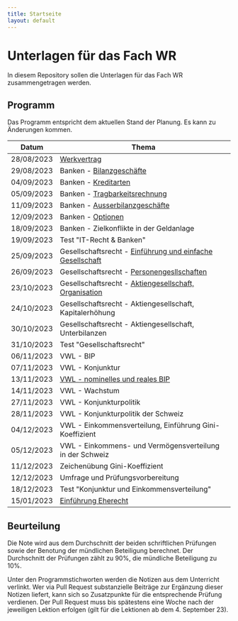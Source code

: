 ```yaml
---
title: Startseite
layout: default
---
```


# Unterlagen für das Fach WR

In diesem Repository sollen die Unterlagen für das Fach WR zusammengetragen werden.

## Programm

Das Programm entspricht dem aktuellen Stand der Planung. Es kann zu
Änderungen kommen.

| Datum | Thema |
| ----- | ----- |
| 28/08/2023 | [Werkvertrag](230828/Werkvertrag.md) |
| 29/08/2023 | Banken - [Bilanzgeschäfte](230829/Bilanzgeschaefte.md) |
| 04/09/2023 | Banken - [Kreditarten](230904/Kreditarten.md)	         |
| 05/09/2023 | Banken - [Tragbarkeitsrechnung](230905/Tragbarkeitsrechnung.md) |
| 11/09/2023 | Banken - [Ausserbilanzgeschäfte](230911/Boerse.md)	     |
| 12/09/2023 | Banken - [Optionen](230912/Optionen.ipynb)	     |
| 18/09/2023 | Banken - Zielkonflikte in der Geldanlage    |
| 19/09/2023 | Test "IT-Recht & Banken"	                   |
| 25/09/2023 | Gesellschaftsrecht - [Einführung und einfache Gesellschaft](230925/einf_gesellschaftsrecht.md) |
| 26/09/2023 | Gesellschaftsrecht - [Personengesllschaften](230925/einf_gesellschaftsrecht.md#kollektivgesellschaft)  |
| 23/10/2023 | Gesellschaftsrecht - [Aktiengesellschaft, Organisation](231023/einf_ag.md)   |
| 24/10/2023 | Gesellschaftsrecht - Aktiengesellschaft, Kapitalerhöhung |
| 30/10/2023 | Gesellschaftsrecht - Aktiengesellschaft, Unterbilanzen	 |
| 31/10/2023 | Test "Gesellschaftsrecht"	                 |
| 06/11/2023 | VWL - BIP	                                 |
| 07/11/2023 | VWL - Konjunktur	                           |
| 13/11/2023 | [VWL - nominelles und reales BIP](231113/reales_bip.md)             |
| 14/11/2023 | VWL - Wachstum	                             |
| 27/11/2023 | VWL - Konjunkturpolitik	                   |
| 28/11/2023 | VWL - Konjunkturpolitik der Schweiz         |
| 04/12/2023 | VWL - Einkommensverteilung, Einführung Gini-Koeffizient |
| 05/12/2023 | VWL - Einkommens- und Vermögensverteilung in der Schweiz |
| 11/12/2023 | Zeichenübung Gini-Koeffizient	                        |
| 12/12/2023 | Umfrage und Prüfungsvorbereitung	                      |
| 18/12/2023 | Test "Konjunktur und Einkommensverteilung"	            |
| 15/01/2023 | [Einführung Eherecht](240115/eherecht.md) |

## Beurteilung

Die Note wird aus dem Durchschnitt der beiden schriftlichen Prüfungen
sowie der Benotung der mündlichen Beteiligung berechnet. Der
Durchschnitt der Prüfungen zählt zu 90%, die mündliche Beteiligung zu
10%.

Unter den Programmstichworten werden die Notizen aus dem Unterricht
verlinkt. Wer via Pull Request substanzielle Beiträge zur Ergänzung
dieser Notizen liefert, kann sich so Zusatzpunkte für die entsprechende
Prüfung verdienen. Der Pull Request muss bis spätestens eine Woche nach
der jeweiligen Lektion erfolgen (gilt für die Lektionen ab dem 4.
September 23).
